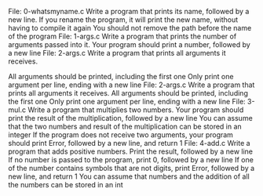 File: 0-whatsmyname.c Write a program that prints its name, followed by a new line.
If you rename the program, it will print the new name, without having to compile it again
You should not remove the path before the name of the program
File: 1-args.c Write a program that prints the number of arguments passed into it.
Your program should print a number, followed by a new line
File: 2-args.c Write a program that prints all arguments it receives.

All arguments should be printed, including the first one Only print one argument per line, ending with a new line
File: 2-args.c Write a program that prints all arguments it receives.
All arguments should be printed, including the first one
Only print one argument per line, ending with a new line
File: 3-mul.c Write a program that multiplies two numbers.
Your program should print the result of the multiplication, followed by a new line
You can assume that the two numbers and result of the multiplication can be stored in an integer
If the program does not receive two arguments, your program should print Error, followed by a new line, and return 1
File: 4-add.c Write a program that adds positive numbers.
Print the result, followed by a new line
If no number is passed to the program, print 0, followed by a new line
If one of the number contains symbols that are not digits, print Error, followed by a new line, and return 1
You can assume that numbers and the addition of all the numbers can be stored in an int
